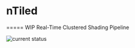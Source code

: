 # nTiled
=====
WIP Real-Time Clustered Shading Pipeline

![current status](http://i.imgur.com/UU6hbzk.png)
